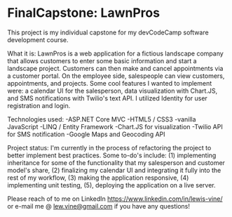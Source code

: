 # FinalCapstone: LawnPros

This project is my individual capstone for my devCodeCamp software development course.  

What it is: 
LawnPros is a web application for a fictious landscape company that allows customers to enter some basic information and start a landscape project.  Customers can then make and cancel appointments via a customer portal.  On the employee side, salespeople can view customers, appointments, and projects.  Some cool features I wanted to implement were: a calendar UI for the salesperson, data visualization with Chart.JS, and SMS notifications with Twilio's text API.  I utilized Identity for user registration and login.  

Technologies used:
-ASP.NET Core MVC
-HTML5 / CSS3
-vanilla JavaScript
-LINQ / Entity Framework
-Chart.JS for visualization
-Twilio API for SMS notification
-Google Maps and Geocoding API

Project status:
I'm currently in the process of refactoring the project to better implement best practices.  Some to-do's include: (1) implementing inheritance for some of the functionality that my salesperson and customer model's share, (2) finalizing my calendar UI and integrating it fully into the rest of my workflow, (3) making the application responsive, (4) implementing unit testing, (5), deploying the application on a live server.

Please reach of to me on LinkedIn https://www.linkedin.com/in/lewis-vine/ or e-mail me @ lew.vine@gmail.com if you have any questions!
